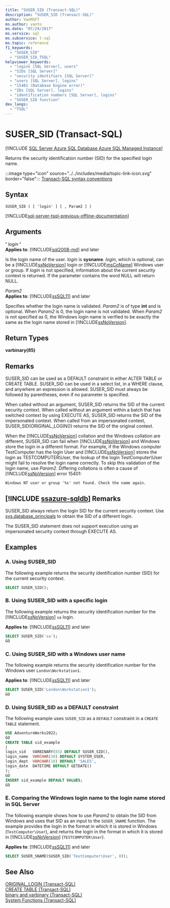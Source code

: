 ```yaml
---
title: "SUSER_SID (Transact-SQL)"
description: "SUSER_SID (Transact-SQL)"
author: VanMSFT
ms.author: vanto
ms.date: "07/29/2017"
ms.service: sql
ms.subservice: t-sql
ms.topic: reference
f1_keywords:
  - "SUSER_SID"
  - "SUSER_SID_TSQL"
helpviewer_keywords:
  - "logins [SQL Server], users"
  - "SIDs [SQL Server]"
  - "security identifiers [SQL Server]"
  - "users [SQL Server], logins"
  - "15401 (Database Engine error)"
  - "IDs [SQL Server], logins"
  - "identification numbers [SQL Server], logins"
  - "SUSER_SID function"
dev_langs:
  - "TSQL"
---
```

# SUSER_SID (Transact-SQL)
[!INCLUDE [SQL Server Azure SQL Database Azure SQL Managed Instance](../../includes/applies-to-version/sql-asdb-asdbmi.md)]

  Returns the security identification number (SID) for the specified login name.  
  
 :::image type="icon" source="../../includes/media/topic-link-icon.svg" border="false"::: [Transact-SQL syntax conventions](../../t-sql/language-elements/transact-sql-syntax-conventions-transact-sql.md)  
  
## Syntax  
  
```syntaxsql
SUSER_SID ( [ 'login' ] [ , Param2 ] )   
```  
  
[!INCLUDE[sql-server-tsql-previous-offline-documentation](../../includes/sql-server-tsql-previous-offline-documentation.md)]

## Arguments
 **'** *login* **'**  
**Applies to**: [!INCLUDE[sql2008-md](../../includes/sql2008-md.md)] and later
  
 Is the login name of the user. *login* is **sysname**. *login*, which is optional, can be a [!INCLUDE[ssNoVersion](../../includes/ssnoversion-md.md)] login or [!INCLUDE[msCoName](../../includes/msconame-md.md)] Windows user or group. If *login* is not specified, information about the current security context is returned. If the parameter contains the word NULL will return NULL.  
  
 *Param2*  
**Applies to**: [!INCLUDE[ssSQL11](../../includes/sssql11-md.md)] and later
  
 Specifies whether the login name is validated. *Param2* is of type **int** and is optional. When *Param2* is 0, the login name is not validated. When *Param2* is not specified as 0, the Windows login name is verified to be exactly the same as the login name stored in [!INCLUDE[ssNoVersion](../../includes/ssnoversion-md.md)].  
  
## Return Types  
 **varbinary(85)**  
  
## Remarks  
 SUSER_SID can be used as a DEFAULT constraint in either ALTER TABLE or CREATE TABLE. SUSER_SID can be used in a select list, in a WHERE clause, and anywhere an expression is allowed. SUSER_SID must always be followed by parentheses, even if no parameter is specified.  
  
 When called without an argument, SUSER_SID returns the SID of the current security context. When called without an argument within a batch that has switched context by using EXECUTE AS, SUSER_SID returns the SID of the impersonated context. When called from an impersonated context, SUSER_SID(ORIGINAL_LOGIN()) returns the SID of the original context.  
  
 When the [!INCLUDE[ssNoVersion](../../includes/ssnoversion-md.md)] collation and the Windows collation are different, SUSER_SID can fail when [!INCLUDE[ssNoVersion](../../includes/ssnoversion-md.md)] and Windows store the login in a different format. For example, if the Windows computer TestComputer has the login User and [!INCLUDE[ssNoVersion](../../includes/ssnoversion-md.md)] stores the login as TESTCOMPUTER\User, the lookup of the login TestComputer\User might fail to resolve the login name correctly. To skip this validation of the login name, use *Param2*. Differing collations is often a cause of [!INCLUDE[ssNoVersion](../../includes/ssnoversion-md.md)] error 15401:  
  
 `Windows NT user or group '%s' not found. Check the name again.`  
  
## [!INCLUDE [ssazure-sqldb](../../includes/ssazure-sqldb.md)] Remarks  
 SUSER_SID always return the login SID for the current security context. Use [sys.database_principals](../../relational-databases/system-catalog-views/sys-database-principals-transact-sql.md) to obtain the SID of a different login.
  
 The SUSER_SID statement does not support execution using an impersonated security context through EXECUTE AS.  

## Examples  
  
### A. Using SUSER_SID  
 The following example returns the security identification number (SID) for the current security context.  
  
```sql
SELECT SUSER_SID();  
```  
  
### B. Using SUSER_SID with a specific login  
 The following example returns the security identification number for the [!INCLUDE[ssNoVersion](../../includes/ssnoversion-md.md)] `sa` login.  
  
**Applies to**: [!INCLUDE[ssSQL11](../../includes/sssql11-md.md)] and later
  
```sql
SELECT SUSER_SID('sa');  
GO  
```  
  
### C. Using SUSER_SID with a Windows user name  
 The following example returns the security identification number for the Windows user `London\Workstation1`.  
  
**Applies to**: [!INCLUDE[ssSQL11](../../includes/sssql11-md.md)] and later
  
```sql
SELECT SUSER_SID('London\Workstation1');  
GO  
```  
  
### D. Using SUSER_SID as a DEFAULT constraint  
 The following example uses `SUSER_SID` as a `DEFAULT` constraint in a `CREATE TABLE` statement.  
  
```sql
USE AdventureWorks2022;  
GO  
CREATE TABLE sid_example  
(  
login_sid   VARBINARY(85) DEFAULT SUSER_SID(),  
login_name  VARCHAR(30) DEFAULT SYSTEM_USER,  
login_dept  VARCHAR(10) DEFAULT 'SALES',  
login_date  DATETIME DEFAULT GETDATE()  
);   
GO  
INSERT sid_example DEFAULT VALUES;  
GO  
```  
  
### E. Comparing the Windows login name to the login name stored in SQL Server  
 The following example shows how to use *Param2* to obtain the SID from Windows and uses that SID as an input to the `SUSER_SNAME` function. The example provides the login in the format in which it is stored in Windows (`TestComputer\User`), and returns the login in the format in which it is stored in [!INCLUDE[ssNoVersion](../../includes/ssnoversion-md.md)] (`TESTCOMPUTER\User`).  
  
**Applies to**: [!INCLUDE[ssSQL11](../../includes/sssql11-md.md)] and later
  
```sql
SELECT SUSER_SNAME(SUSER_SID('TestComputer\User', 0));  
```  
  
## See Also  
 [ORIGINAL_LOGIN &#40;Transact-SQL&#41;](../../t-sql/functions/original-login-transact-sql.md)   
 [CREATE TABLE &#40;Transact-SQL&#41;](../../t-sql/statements/create-table-transact-sql.md)   
 [binary and varbinary &#40;Transact-SQL&#41;](../../t-sql/data-types/binary-and-varbinary-transact-sql.md)   
 [System Functions &#40;Transact-SQL&#41;](../../relational-databases/system-functions/system-functions-category-transact-sql.md)  
  
  
